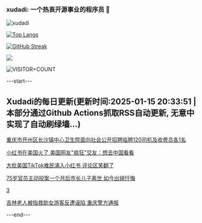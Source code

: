 ### xudadi: 一个热衷开源事业的程序员 👋

![xudadi](https://github-readme-stats-git-masterorgs-github-readme-stats-team.vercel.app/api?username=xudadi)

[![Top Langs](https://github-readme-stats.vercel.app/api/top-langs/?username=xudadi)](https://github.com/anuraghazra/github-readme-stats)

[![GitHub Streak](https://streak-stats.demolab.com?user=xudadi&locale=zh_Hans)](https://git.io/streak-stats)

![](https://raw.githubusercontent.com/xudadi/xudadi/main/assets/github-contribution-grid-snake.svg)

![VISITOR+COUNT](https://komarev.com/ghpvc/?username=xudadi&label=VISITOR+COUNT)


---start---

## Xudadi的每日更新(更新时间:2025-01-15 20:33:51 | 本部分通过Github Actions抓取RSS自动更新, 无意中实现了自动刷绿墙...)

[重庆市开州区长沙镇中心卫生院面向社会公开招聘临聘120司机及收费员各1名](https://www.gongkaoleida.com/article/2266122)

[小红书在美国火了 美国网友"疯狂"交友：想去中国看看](https://m.163.com/news/article/JLSITTM60514D3UH.html)

[大批美国TikTok难民涌入小红书 评论区笑翻了](https://m.163.com/news/article/JLSPGB2D051492LM.html)

[75岁官员主动投案一个月后市长儿子离世 如今出镜忏悔](https://m.163.com/news/article/JLTAPQDC051492T3.html)

[3](https://m.163.com/touch/news/sub/domestic)

[吉林老人被指救助女游客反遭诬陷 重庆警方通报](https://m.163.com/news/article/JLU8151G0001899O.html)

---end---
